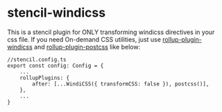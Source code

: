 # stencil-windicss

This is a stencil plugin for ONLY transforming windicss directives in your css file. If you need On-demand CSS utilities,
just use [rollup-plugin-windicss](https://github.com/windicss/vite-plugin-windicss/tree/main/packages/rollup-plugin-windicss)
and [rollup-plugin-postcss](https://github.com/egoist/rollup-plugin-postcss) like below:
```
//stencil.config.ts
export const config: Config = {
    ...
    rollupPlugins: {
        after: [...WindiCSS({ transformCSS: false }), postcss()],
    },
    ...
}

```